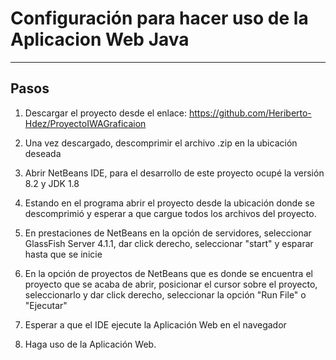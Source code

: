 # Configuración para hacer uso de la Aplicacion Web Java
---
Pasos
---

1. Descargar el proyecto desde el enlace: https://github.com/Heriberto-Hdez/ProyectoIWAGraficaion

1. Una vez descargado, descomprimir el archivo .zip en la ubicación deseada

1. Abrir NetBeans IDE, para el desarrollo de este proyecto ocupé la versión 8.2 y JDK 1.8

1. Estando en el programa abrir el proyecto desde la ubicación donde se descomprimió y esperar a que cargue todos los archivos del proyecto.

1. En prestaciones de NetBeans en la opción de servidores, seleccionar GlassFish Server 4.1.1, dar click derecho, seleccionar "start"  y esparar hasta que se inicie

1. En la opción de proyectos de NetBeans que es donde se encuentra el proyecto que se acaba de abrir, posicionar el cursor sobre el proyecto, seleccionarlo y dar click derecho, seleccionar la opción "Run File" o "Ejecutar"

1. Esperar a que el IDE ejecute la Aplicación Web en el navegador

1. Haga uso de la Aplicación Web.
